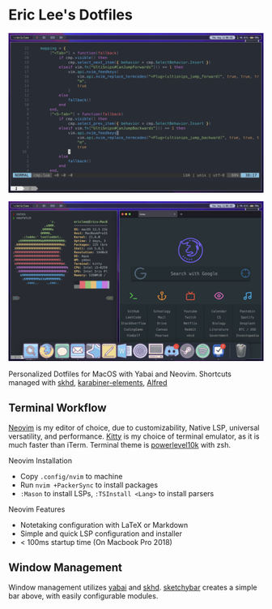 # Eric Lee's Dotfiles

![Neovim Configuration](bin/img/neovim.png)

![Firefox and Dock Configuration](bin/img/firefox.png)

Personalized Dotfiles for MacOS with Yabai and Neovim. Shortcuts managed with [skhd](https://github.com/koekeishiya/skhd), [karabiner-elements](https://karabiner-elements.pqrs.org/), [Alfred](https://www.alfredapp.com/)

## Terminal Workflow

[Neovim](https://github.com/neovim/neovim) is my editor of choice, due to customizability, Native LSP, universal versatility, and performance. [Kitty](https://github.com/kovidgoyal/kitty) is my choice of terminal emulator, as it is much faster than iTerm. Terminal theme is [powerlevel10k](https://github.com/romkatv/powerlevel10k) with zsh.

Neovim Installation

- Copy `.config/nvim` to machine
- Run `nvim +PackerSync` to install packages
- `:Mason` to install LSPs, `:TSInstall <Lang>` to install parsers

Neovim Features

- Notetaking configuration with LaTeX or Markdown
- Simple and quick LSP configuration and installer
- < 100ms startup time (On Macbook Pro 2018)

## Window Management

Window management utilizes [yabai](https://github.com/koekeishiya/yabai) and [skhd](https://github.com/koekeishiya/skhd). [sketchybar](https://github.com/FelixKratz/SketchyBar) creates a simple bar above, with easily configurable modules.

